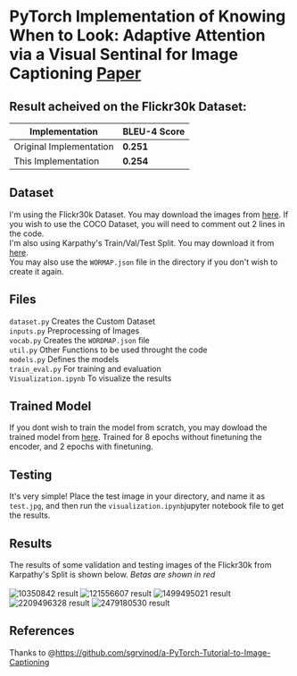 # PyTorch Implementation of Knowing When to Look: Adaptive Attention via a Visual Sentinal for Image Captioning [Paper](https://arxiv.org/abs/1612.01887)

## Result acheived on the Flickr30k Dataset:
| Implementation  | BLEU-4 Score |
| ------------- | ------------- |
| Original Implementation | **0.251**  |
| This Implementation  | **0.254**  |

## Dataset
I'm using the Flickr30k Dataset. You may download the images from [here](http://web.engr.illinois.edu/~bplumme2/Flickr30kEntities). If you wish to use the COCO Dataset, you will need to comment out 2 lines in the code. <br/>
I'm also using Karpathy's Train/Val/Test Split. You may download it from [here](http://cs.stanford.edu/people/karpathy/deepimagesent/caption_datasets.zip).<br/>
You may also use the `WORMAP.json` file in the directory if you don't wish to create it again. 

## Files
`dataset.py` Creates the Custom Dataset<br/>
`inputs.py` Preprocessing of Images<br/>
`vocab.py` Creates the `WORDMAP.json` file<br/>
`util.py` Other Functions to be used throught the code<br/>
`models.py` Defines the models<br/>
`train_eval.py` For training and evaluation<br/>
`Visualization.ipynb` To visualize the results

## Trained Model
If you dont wish to train the model from scratch, you may dowload the trained model from [here](https://drive.google.com/open?id=1H1vz-WLG8AGFziNSY_z9N3BkYFsETZkD). Trained for 8 epochs without finetuning the encoder, and 2 epochs with finetuning. <br/>

## Testing
It's very simple! Place the test image in your directory, and name it as `test.jpg`, and then run the `visualization.ipynb`jupyter notebook file to get the results. 

## Results
The results of some validation and testing images of the Flickr30k from Karpathy's Split is shown below. *Betas are shown in red*<br/> <br/>
![10350842 result](https://user-images.githubusercontent.com/30661597/48299555-3375b180-e483-11e8-83e0-2798d2a17de5.png)
![121556607 result](https://user-images.githubusercontent.com/30661597/48299556-340e4800-e483-11e8-8eed-d995e8d878e6.png)
![1499495021 result](https://user-images.githubusercontent.com/30661597/48299557-340e4800-e483-11e8-8867-3dafa5449976.png)
![2209496328 result](https://user-images.githubusercontent.com/30661597/48299558-34a6de80-e483-11e8-8b5e-fd2d211f4791.png)
![2479180530 result](https://user-images.githubusercontent.com/30661597/48299559-353f7500-e483-11e8-996b-9fa7f0017281.png)


## References
Thanks to @https://github.com/sgrvinod/a-PyTorch-Tutorial-to-Image-Captioning<br/>
